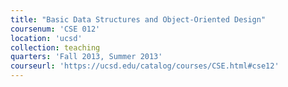 ```yaml
---
title: "Basic Data Structures and Object-Oriented Design"
coursenum: 'CSE 012'
location: 'ucsd'
collection: teaching
quarters: 'Fall 2013, Summer 2013'
courseurl: 'https://ucsd.edu/catalog/courses/CSE.html#cse12'
---
```

